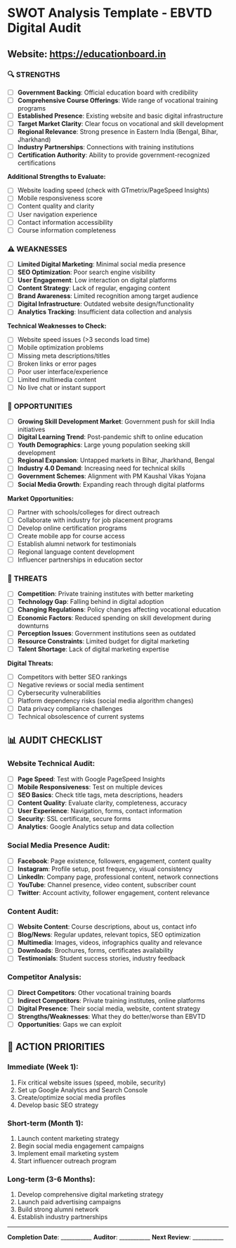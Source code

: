 # SWOT Analysis Template - EBVTD Digital Audit

## Website: https://educationboard.in

### 🔍 **STRENGTHS**
- [ ] **Government Backing**: Official education board with credibility
- [ ] **Comprehensive Course Offerings**: Wide range of vocational training programs
- [ ] **Established Presence**: Existing website and basic digital infrastructure
- [ ] **Target Market Clarity**: Clear focus on vocational and skill development
- [ ] **Regional Relevance**: Strong presence in Eastern India (Bengal, Bihar, Jharkhand)
- [ ] **Industry Partnerships**: Connections with training institutions
- [ ] **Certification Authority**: Ability to provide government-recognized certifications

**Additional Strengths to Evaluate:**
- [ ] Website loading speed (check with GTmetrix/PageSpeed Insights)
- [ ] Mobile responsiveness score
- [ ] Content quality and clarity
- [ ] User navigation experience
- [ ] Contact information accessibility
- [ ] Course information completeness

### ⚠️ **WEAKNESSES**
- [ ] **Limited Digital Marketing**: Minimal social media presence
- [ ] **SEO Optimization**: Poor search engine visibility
- [ ] **User Engagement**: Low interaction on digital platforms
- [ ] **Content Strategy**: Lack of regular, engaging content
- [ ] **Brand Awareness**: Limited recognition among target audience
- [ ] **Digital Infrastructure**: Outdated website design/functionality
- [ ] **Analytics Tracking**: Insufficient data collection and analysis

**Technical Weaknesses to Check:**
- [ ] Website speed issues (>3 seconds load time)
- [ ] Mobile optimization problems
- [ ] Missing meta descriptions/titles
- [ ] Broken links or error pages
- [ ] Poor user interface/experience
- [ ] Limited multimedia content
- [ ] No live chat or instant support

### 🚀 **OPPORTUNITIES**
- [ ] **Growing Skill Development Market**: Government push for skill India initiatives
- [ ] **Digital Learning Trend**: Post-pandemic shift to online education
- [ ] **Youth Demographics**: Large young population seeking skill development
- [ ] **Regional Expansion**: Untapped markets in Bihar, Jharkhand, Bengal
- [ ] **Industry 4.0 Demand**: Increasing need for technical skills
- [ ] **Government Schemes**: Alignment with PM Kaushal Vikas Yojana
- [ ] **Social Media Growth**: Expanding reach through digital platforms

**Market Opportunities:**
- [ ] Partner with schools/colleges for direct outreach
- [ ] Collaborate with industry for job placement programs
- [ ] Develop online certification programs
- [ ] Create mobile app for course access
- [ ] Establish alumni network for testimonials
- [ ] Regional language content development
- [ ] Influencer partnerships in education sector

### 🚨 **THREATS**
- [ ] **Competition**: Private training institutes with better marketing
- [ ] **Technology Gap**: Falling behind in digital adoption
- [ ] **Changing Regulations**: Policy changes affecting vocational education
- [ ] **Economic Factors**: Reduced spending on skill development during downturns
- [ ] **Perception Issues**: Government institutions seen as outdated
- [ ] **Resource Constraints**: Limited budget for digital marketing
- [ ] **Talent Shortage**: Lack of digital marketing expertise

**Digital Threats:**
- [ ] Competitors with better SEO rankings
- [ ] Negative reviews or social media sentiment
- [ ] Cybersecurity vulnerabilities
- [ ] Platform dependency risks (social media algorithm changes)
- [ ] Data privacy compliance challenges
- [ ] Technical obsolescence of current systems

## 📊 **AUDIT CHECKLIST**

### **Website Technical Audit:**
- [ ] **Page Speed**: Test with Google PageSpeed Insights
- [ ] **Mobile Responsiveness**: Test on multiple devices
- [ ] **SEO Basics**: Check title tags, meta descriptions, headers
- [ ] **Content Quality**: Evaluate clarity, completeness, accuracy
- [ ] **User Experience**: Navigation, forms, contact information
- [ ] **Security**: SSL certificate, secure forms
- [ ] **Analytics**: Google Analytics setup and data collection

### **Social Media Presence Audit:**
- [ ] **Facebook**: Page existence, followers, engagement, content quality
- [ ] **Instagram**: Profile setup, post frequency, visual consistency
- [ ] **LinkedIn**: Company page, professional content, network connections
- [ ] **YouTube**: Channel presence, video content, subscriber count
- [ ] **Twitter**: Account activity, follower engagement, content relevance

### **Content Audit:**
- [ ] **Website Content**: Course descriptions, about us, contact info
- [ ] **Blog/News**: Regular updates, relevant topics, SEO optimization
- [ ] **Multimedia**: Images, videos, infographics quality and relevance
- [ ] **Downloads**: Brochures, forms, certificates availability
- [ ] **Testimonials**: Student success stories, industry feedback

### **Competitor Analysis:**
- [ ] **Direct Competitors**: Other vocational training boards
- [ ] **Indirect Competitors**: Private training institutes, online platforms
- [ ] **Digital Presence**: Their social media, website, content strategy
- [ ] **Strengths/Weaknesses**: What they do better/worse than EBVTD
- [ ] **Opportunities**: Gaps we can exploit

## 🎯 **ACTION PRIORITIES**

### **Immediate (Week 1):**
1. Fix critical website issues (speed, mobile, security)
2. Set up Google Analytics and Search Console
3. Create/optimize social media profiles
4. Develop basic SEO strategy

### **Short-term (Month 1):**
1. Launch content marketing strategy
2. Begin social media engagement campaigns
3. Implement email marketing system
4. Start influencer outreach program

### **Long-term (3-6 Months):**
1. Develop comprehensive digital marketing strategy
2. Launch paid advertising campaigns
3. Build strong alumni network
4. Establish industry partnerships

---

**Completion Date**: ___________
**Auditor**: ___________
**Next Review**: ___________
